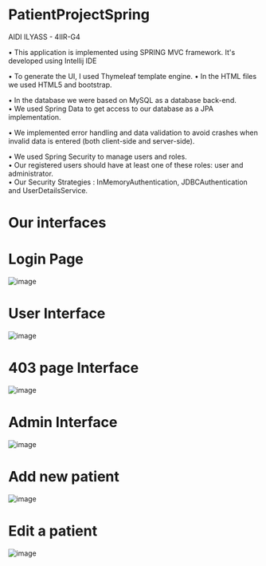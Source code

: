 # PatientProjectSpring
AIDI ILYASS - 4IIR-G4

•	This application is implemented using SPRING MVC framework.
It's developed using Intellij IDE

•	To generate the UI, I used Thymeleaf template engine.
•    In the HTML files we used HTML5 and bootstrap.

•	In the database we were based on MySQL as a database back-end.<br />
•	We used Spring Data to get access to our database as a JPA implementation.

•	We implemented error handling and data validation to avoid crashes when invalid data is entered (both client-side and server-side).

•	We used Spring Security to manage users and roles.<br />
•	Our registered users should have at least one of these roles: user and administrator.<br />
•  Our Security Strategies : InMemoryAuthentication, JDBCAuthentication and UserDetailsService.
    
# Our interfaces
# Login Page 
![image](https://user-images.githubusercontent.com/74270120/165178439-87499def-d33f-42c8-b4c3-e91b4d928c3d.png)

# User Interface 
![image](https://user-images.githubusercontent.com/74270120/165178539-22a34c69-1bce-45a4-a908-881b1d83c706.png)

# 403 page Interface
![image](https://user-images.githubusercontent.com/74270120/165178893-03926ee4-2166-4f26-b945-05409359969e.png)

# Admin Interface 
![image](https://user-images.githubusercontent.com/74270120/165178652-b1ab5d9d-020f-410f-b62f-4fe95be4f0a5.png)

# Add new patient
![image](https://user-images.githubusercontent.com/74270120/165178769-4948d3ab-41ef-4755-8f6d-c4301fb6becf.png)

# Edit a patient
![image](https://user-images.githubusercontent.com/74270120/165178822-7401871a-82e4-4e12-94fd-fa654a0529ec.png)


